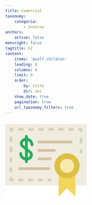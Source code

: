 ```yaml
---
title: Comercial
taxonomy:
    categoria:
        - Interno
anchors:
    active: false
menuright: false
tagtitle: h2
content:
    items: '@self.children'
    leading: 0
    columns: 4
    limit: 0
    order:
        by: title
        dir: asc
    show_date: true
    pagination: true
    url_taxonomy_filters: true
---
```


![Setor Comercial](001-investment.png)